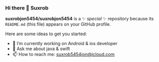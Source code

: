 ### Hi there 👋 Suxrob

**suxrobjon5454/suxrobjon5454** is a ✨ _special_ ✨ repository because its `README.md` (this file) appears on your GitHub profile.

Here are some ideas to get you started:

- 🔭 I’m currently working on Android & ios developer
- 💬 Ask me about java & swift
- 📫 How to reach me: suxrob5454jon@icloud.com
